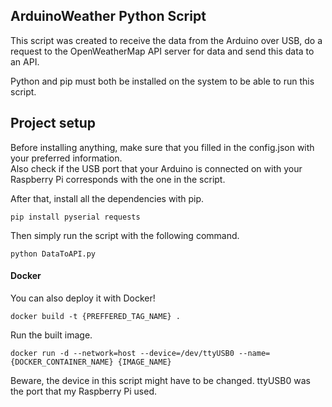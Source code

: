 ## ArduinoWeather Python Script
This script was created to receive the data from the Arduino over USB, do a request to the OpenWeatherMap API server for data and send this data to an API.  
  
Python and pip must both be installed on the system to be able to run this script.
  
## Project setup
Before installing anything, make sure that you filled in the config.json with your preferred information.  
Also check if the USB port that your Arduino is connected on with your Raspberry Pi corresponds with the one in the script.

After that, install all the dependencies with pip.
```
pip install pyserial requests
```

Then simply run the script with the following command.
```
python DataToAPI.py
```

#### Docker 
You can also deploy it with Docker!
```
docker build -t {PREFFERED_TAG_NAME} . 
```

Run the built image.
```
docker run -d --network=host --device=/dev/ttyUSB0 --name={DOCKER_CONTAINER_NAME} {IMAGE_NAME}
```

Beware, the device in this script might have to be changed. ttyUSB0 was the port that my Raspberry Pi used.
